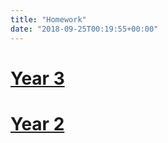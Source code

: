 ```yaml
---
title: "Homework"
date: "2018-09-25T00:19:55+00:00"
---
```


# [Year 3](/homework3EE)

# [Year 2](/homework2EE) 


<br/>
<br/>


